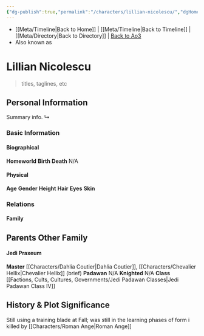 ```yaml
---
{"dg-publish":true,"permalink":"/characters/lillian-nicolescu/","dgHomeLink":false}
---
```


- [[Meta/Timeline\|Back to Home]] | [[Meta/Timeline\|Back to Timeline]] | [[Meta/Directory\|Back to Directory]] | [Back to Ao3](https://archiveofourown.org/works/19334440/chapters/45992584)
- Also known as 

# Lillian Nicolescu
>titles, taglines, etc

## Personal Information
Summary info.
↳ 

### Basic Information

#### Biographical
**Homeworld** 
**Birth** 
**Death** N/A

#### Physical
**Age** 
**Gender** 
**Height** 
**Hair** 
**Eyes** 
**Skin** 

### Relations

#### Family
**Parents** 
**Other Family**
- 

#### Jedi Praxeum
**Master** [[Characters/Dahlia Coutier\|Dahlia Coutier]], [[Characters/Chevalier Hellix\|Chevalier Hellix]] (brief)
**Padawan** N/A
**Knighted** N/A
**Class** [[Factions, Cults, Cultures, Governments/Jedi Padawan Classes\|Jedi Padawan Class IV]]

## History & Plot Significance
Still using a training blade at Fall; was still in the learning phases of form i 
killed by [[Characters/Roman Ange\|Roman Ange]]